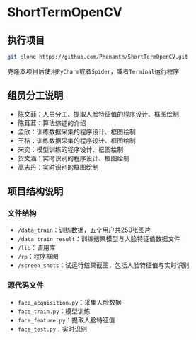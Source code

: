 # ShortTermOpenCV

## 执行项目
```bash
git clone https://github.com/Phenanth/ShortTermOpenCV.git
```
克隆本项目后使用`PyCharm`或者`Spider`，或者`Terminal`运行程序

## 组员分工说明
- 陈文菲：人员分工、提取人脸特征值的程序设计、框图绘制
- 陈茸茸：算法综述的介绍
- 孟欣：训练数据采集的程序设计、框图绘制
- 王秸：训练数据采集的程序设计、框图绘制
- 宋奕：模型训练的程序设计、框图绘制
- 贺文涵：实时识别的程序设计、框图绘制
- 高志丹：实时识别的框图绘制

## 项目结构说明
### 文件结构
- `/data_train`：训练数据，五个用户共250张图片
- `/data_train_result`：训练结果模型与人脸特征值数据文件
- `/lib`：调用库
- `/rp`：程序框图
- `/screen_shots`：试运行结果截图，包括人脸特征值与实时识别

### 源代码文件
- `face_acquisition.py`：采集人脸数据
- `face_train.py`：模型训练
- `face_feature.py`：提取人脸特征值
- `face_test.py`：实时识别